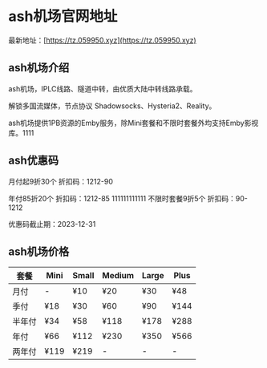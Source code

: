 # ash机场官网地址

最新地址：[https://tz.059950.xyz](https://tz.059950.xyz)

## ash机场介绍

ash机场，IPLC线路、隧道中转，由优质大陆中转线路承载。

解锁多国流媒体，节点协议 Shadowsocks、Hysteria2、Reality。

ash机场提供1PB资源的Emby服务，除Mini套餐和不限时套餐外均支持Emby影视库。1111

## ash优惠码

月付起9折30个 折扣码：1212-90

年付85折20个 折扣码：1212-85
111111111111
不限时套餐9折5个 折扣码：90-1212

优惠码截止期：2023-12-31

## ash机场价格

|套餐|Mini|Small|Medium|Large|Plus|
|----|----|----|----|----|----|
|月付|-|¥10|¥20|¥30|¥48|
|季付|¥18|¥30|¥60|¥90|¥144|
|半年付|¥34|¥58|¥118|¥178|¥288|
|年付|¥66|¥112|¥230|¥350|¥566|
|两年付|¥119|¥219|-|-|-|



